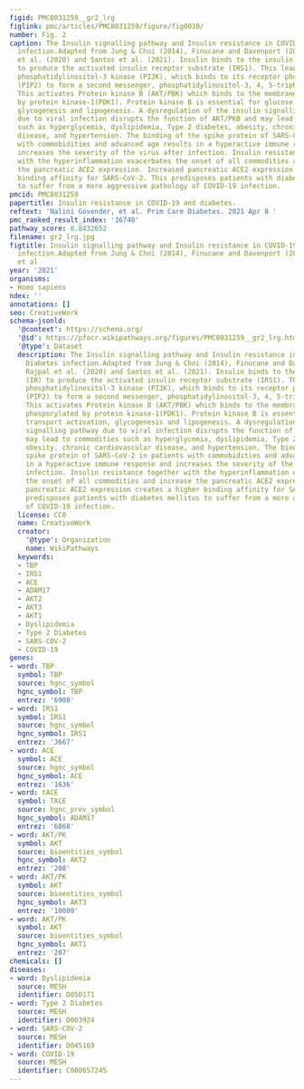 ```yaml
---
figid: PMC8031259__gr2_lrg
figlink: pmc/articles/PMC8031259/figure/fig0010/
number: Fig. 2
caption: The Insulin signalling pathway and Insulin resistance in COVID-19 and Diabetes
  infection.Adapted from Jung & Choi (2014), Finucane and Davenport (2020), Rajpal
  et al. (2020) and Santos et al. (2021). Insulin binds to the insulin receptor (IR)
  to produce the activated insulin receptor substrate (IRS1). This leads activates
  phosphatidylinositol-3 kinase (PI3K), which binds to its receptor phosphatidylinositol-4,5-biphosphate
  (PIP2) to form a second messenger, phosphatidylinositol-3, 4, 5-triphosphate (PIP3).
  This activates Protein kinase B (AKT/PBK) which binds to the membrane, and is phosporylated
  by protein kinase-1(PDK1). Protein kinase B is essential for glucose transport activation,
  glycogenesis and lipogenesis. A dysregulation of the insulin signalling pathway
  due to viral infection disrupts the function of AKT/PKB and may lead to commodities
  such as hyperglycemia, dyslipidemia, Type 2 diabetes, obesity, chronic cardiovascular
  disease, and hypertension. The binding of the spike protein of SARS-CoV-2 in patients
  with commobidities and advanced age results in a hyperactive immune response and
  increases the severity of the virus after infection. Insulin resistance together
  with the hyperinflammation exacerbates the onset of all commodities and increase
  the pancreatic ACE2 expression. Increased pancreatic ACE2 expression creates a higher
  binding affinity for SARS-CoV-2. This predisposes patients with diabetes mellitus
  to suffer from a more aggressive pathology of COVID-19 infection.
pmcid: PMC8031259
papertitle: Insulin resistance in COVID-19 and diabetes.
reftext: 'Nalini Govender, et al. Prim Care Diabetes. 2021 Apr 8 '
pmc_ranked_result_index: '16740'
pathway_score: 0.8432652
filename: gr2_lrg.jpg
figtitle: Insulin signalling pathway and Insulin resistance in COVID-19 and Diabetes
  infection.Adapted from Jung & Choi (2014), Finucane and Davenport (2020), Rajpal
  et al
year: '2021'
organisms:
- Homo sapiens
ndex: ''
annotations: []
seo: CreativeWork
schema-jsonld:
  '@context': https://schema.org/
  '@id': https://pfocr.wikipathways.org/figures/PMC8031259__gr2_lrg.html
  '@type': Dataset
  description: The Insulin signalling pathway and Insulin resistance in COVID-19 and
    Diabetes infection.Adapted from Jung & Choi (2014), Finucane and Davenport (2020),
    Rajpal et al. (2020) and Santos et al. (2021). Insulin binds to the insulin receptor
    (IR) to produce the activated insulin receptor substrate (IRS1). This leads activates
    phosphatidylinositol-3 kinase (PI3K), which binds to its receptor phosphatidylinositol-4,5-biphosphate
    (PIP2) to form a second messenger, phosphatidylinositol-3, 4, 5-triphosphate (PIP3).
    This activates Protein kinase B (AKT/PBK) which binds to the membrane, and is
    phosporylated by protein kinase-1(PDK1). Protein kinase B is essential for glucose
    transport activation, glycogenesis and lipogenesis. A dysregulation of the insulin
    signalling pathway due to viral infection disrupts the function of AKT/PKB and
    may lead to commodities such as hyperglycemia, dyslipidemia, Type 2 diabetes,
    obesity, chronic cardiovascular disease, and hypertension. The binding of the
    spike protein of SARS-CoV-2 in patients with commobidities and advanced age results
    in a hyperactive immune response and increases the severity of the virus after
    infection. Insulin resistance together with the hyperinflammation exacerbates
    the onset of all commodities and increase the pancreatic ACE2 expression. Increased
    pancreatic ACE2 expression creates a higher binding affinity for SARS-CoV-2. This
    predisposes patients with diabetes mellitus to suffer from a more aggressive pathology
    of COVID-19 infection.
  license: CC0
  name: CreativeWork
  creator:
    '@type': Organization
    name: WikiPathways
  keywords:
  - TBP
  - IRS1
  - ACE
  - ADAM17
  - AKT2
  - AKT3
  - AKT1
  - Dyslipidemia
  - Type 2 Diabetes
  - SARS-COV-2
  - COVID-19
genes:
- word: TBP
  symbol: TBP
  source: hgnc_symbol
  hgnc_symbol: TBP
  entrez: '6908'
- word: IRS1
  symbol: IRS1
  source: hgnc_symbol
  hgnc_symbol: IRS1
  entrez: '3667'
- word: ACE
  symbol: ACE
  source: hgnc_symbol
  hgnc_symbol: ACE
  entrez: '1636'
- word: tACE
  symbol: TACE
  source: hgnc_prev_symbol
  hgnc_symbol: ADAM17
  entrez: '6868'
- word: AKT/PK
  symbol: AKT
  source: bioentities_symbol
  hgnc_symbol: AKT2
  entrez: '208'
- word: AKT/PK
  symbol: AKT
  source: bioentities_symbol
  hgnc_symbol: AKT3
  entrez: '10000'
- word: AKT/PK
  symbol: AKT
  source: bioentities_symbol
  hgnc_symbol: AKT1
  entrez: '207'
chemicals: []
diseases:
- word: Dyslipidemia
  source: MESH
  identifier: D050171
- word: Type 2 Diabetes
  source: MESH
  identifier: D003924
- word: SARS-COV-2
  source: MESH
  identifier: D045169
- word: COVID-19
  source: MESH
  identifier: C000657245
---
```

